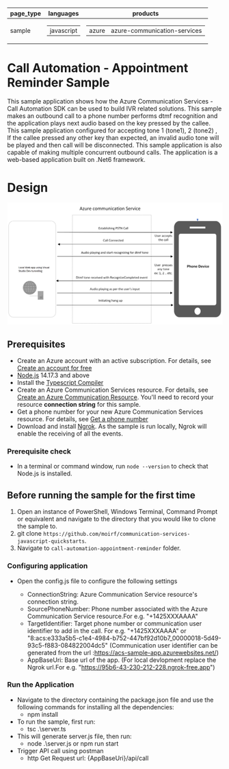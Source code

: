 ﻿|page_type|languages|products
|---|---|---|
|sample|<table><tr><td>javascript</tr></td></table>|<table><tr><td>azure</td><td>azure-communication-services</td></tr></table>|

# Call Automation - Appointment Reminder Sample

This sample application shows how the Azure Communication Services  - Call Automation SDK can be used to build IVR related solutions. This sample makes an outbound call to a phone number performs dtmf recognition and the application plays next audio based on the key pressed by the callee. This sample application configured for accepting tone 1 (tone1), 2 (tone2) , If the callee pressed any other key than expected, an invalid audio tone will be played and then call will be disconnected.
This sample application is also capable of making multiple concurrent outbound calls. The application is a web-based application built on .Net6 framework.

# Design

![design](./data/AppointmentReminderDesign.png)

## Prerequisites

- Create an Azure account with an active subscription. For details, see [Create an account for free](https://azure.microsoft.com/free/)
- [Node.js](https://nodejs.org/en/) 14.17.3 and above
- Install the [Typescript Compiler](https://code.visualstudio.com/Docs/languages/typescript#_installing-the-typescript-compiler)
- Create an Azure Communication Services resource. For details, see [Create an Azure Communication Resource](https://docs.microsoft.com/azure/communication-services/quickstarts/create-communication-resource). You'll need to record your resource **connection string** for this sample.
- Get a phone number for your new Azure Communication Services resource. For details, see [Get a phone number](https://docs.microsoft.com/azure/communication-services/quickstarts/telephony-sms/get-phone-number?pivots=platform-azp)
- Download and install [Ngrok](https://www.ngrok.com/download). As the sample is run locally, Ngrok will enable the receiving of all the events.

### Prerequisite check
- In a terminal or command window, run `node --version` to check that Node.js is installed.


## Before running the sample for the first time

1. Open an instance of PowerShell, Windows Terminal, Command Prompt or equivalent and navigate to the directory that you would like to clone the sample to.
2. git clone `https://github.com/moirf/communication-services-javascript-quickstarts`.
3. Navigate to `call-automation-appointment-reminder` folder.

### Configuring application

- Open the config.js file to configure the following settings

	- ConnectionString: Azure Communication Service resource's connection string.
	- SourcePhoneNumber: Phone number associated with the Azure Communication Service resource.For e.g. "+1425XXXAAAA"
	- TargetIdentifier: Target phone number or communication user identifier to add in the call. For e.g. "+1425XXXAAAA" or "8:acs:e333a5b5-c1e4-4984-b752-447bf92d10b7_00000018-5d49-93c5-f883-084822004dc5" (Communication user identifier can be generated from the url :https://acs-sample-app.azurewebsites.net/)
	- AppBaseUri: Base url of the app. (For local devlopment replace the Ngrok url.For e.g. "https://95b6-43-230-212-228.ngrok-free.app")

### Run the Application

- Navigate to the directory containing the package.json file and use the following commands for installing all the dependencies:
	- npm install
- To run the sample, first run:
	- tsc .\server.ts
- This will generate server.js file, then run:
	- node .\server.js or npm run start
- Trigger API call using postman
	- http Get Request url: {AppBaseUri}/api/call